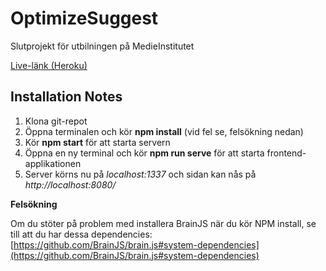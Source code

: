 # OptimizeSuggest

Slutprojekt för utbilningen på MedieInstitutet

[Live-länk (Heroku)](https://fathomless-falls-93329.herokuapp.com/)

## Installation Notes

1. Klona git-repot
2. Öppna terminalen och kör **npm install** (vid fel se, felsökning nedan)
3. Kör **npm start** för att starta servern
4. Öppna en ny terminal och kör **npm run serve** för att starta frontend-applikationen
5. Server körns nu på *localhost:1337* och sidan kan nås på *http://localhost:8080/*

**Felsökning**

Om du stöter på problem med installera BrainJS när du kör NPM install, se till att du har dessa dependencies: [https://github.com/BrainJS/brain.js#system-dependencies](https://github.com/BrainJS/brain.js#system-dependencies)

